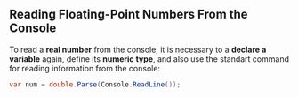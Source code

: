 ## Reading Floating-Point Numbers From the Console

To read a **real number** from the console, it is necessary to а **declare a variable** again, define its **numeric type**, and also use the standart command for reading information from the console:

```csharp
var num = double.Parse(Console.ReadLine());
```
